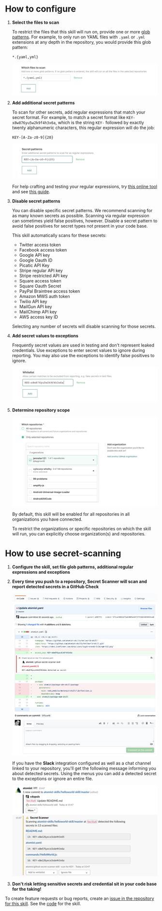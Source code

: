 # How to configure

1. **Select the files to scan**

    To restrict the files that this skill will run on, provide one or more
    [glob patterns](<https://en.wikipedia.org/wiki/Glob_(programming)>). For
    example, to only run on YAML files with `.yaml` or `.yml` extensions at any
    depth in the repository, you would provide this glob pattern:

    `*.{yaml,yml}`

    ![File glob](docs/images/file-pattern.png)

2. **Add additional secret patterns**

    To scan for other secrets, add regular expressions that match your secret
    format. For example, to match a secret format like
    `KEY-x8w876yu5w2k9f4h3x6a`, which is the string `KEY-` followed by exactly
    twenty alphanumeric characters, this regular expression will do the job:

    `KEY-[A-Za-z0-9]{20}`

    ![Secret pattern](docs/images/secret-pattern.png)

    For help crafting and testing your regular expressions, try
    [this online tool](https://regex101.com/) and see
    [this guide](https://developer.mozilla.org/en-US/docs/Web/JavaScript/Guide/Regular_Expressions/Cheatsheet).

3. **Disable secret patterns**

    You can disable specific secret patterns. We recommend scanning for as many
    known secrets as possible. Scanning via regular expression can sometimes
    yield false positives, however. Disable a secret pattern to avoid false
    positives for secret types not present in your code base.

    This skill automatically scans for these secrets:

    - Twitter access token
    - Facebook access token
    - Google API key
    - Google Oauth ID
    - Picatic API Key
    - Stripe regular API key
    - Stripe restricted API key
    - Square access token
    - Square Oauth Secret
    - PayPal Braintree access token
    - Amazon MWS auth token
    - Twilio API key
    - MailGun API key
    - MailChimp API key
    - AWS access key ID

    Selecting any number of secrets will disable scanning for those secrets.

4. **Add secret values to exceptions**

    Frequently secret values are used in testing and don't represent leaked
    credentials. Use exceptions to enter secret values to ignore during
    reporting. You may also use the exceptions to identify false positives to
    ignore.

    ![Exceptions](docs/images/exceptions.png)

5. **Determine repository scope**

    ![Repository filter](docs/images/repo-filter.png)

    By default, this skill will be enabled for all repositories in all
    organizations you have connected.

    To restrict the organizations or specific repositories on which the skill
    will run, you can explicitly choose organization(s) and repositories.

# How to use secret-scanning

1. **Configure the skill, set file glob patterns, additional regular expressions
   and exceptions**

2. **Every time you push to a repository, Secret Scanner will scan and report
   detected secrets in a GitHub Check**

    ![GitHub Check](docs/images/github-check.png)

    If you have the **Slack** integration configured as well as a chat channel
    linked to your repository, you'll get the following message informing you
    about detected secrets. Using the menus you can add a detected secret to the
    exceptions or ignore an entire file.

    ![Slack notification](docs/images/slack-notification.png)

3. **Don't risk letting sensitive secrets and credential sit in your code base
   for the taking!**

To create feature requests or bug reports, create an
[issue in the repository for this skill](https://github.com/atomist-skills/github-secret-scanner-skill/issues).
See the [code](https://github.com/atomist-skills/github-secret-scanner-skill)
for the skill.
